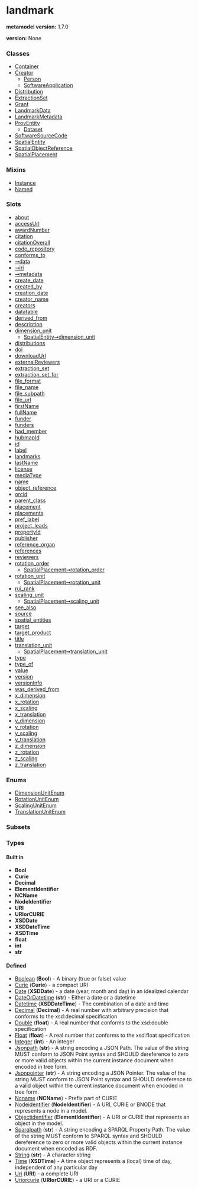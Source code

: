 
# landmark


**metamodel version:** 1.7.0

**version:** None





### Classes

 * [Container](Container.md)
 * [Creator](Creator.md)
     * [Person](Person.md)
     * [SoftwareApplication](SoftwareApplication.md)
 * [Distribution](Distribution.md)
 * [ExtractionSet](ExtractionSet.md)
 * [Grant](Grant.md)
 * [LandmarkData](LandmarkData.md)
 * [LandmarkMetadata](LandmarkMetadata.md)
 * [ProvEntity](ProvEntity.md)
     * [Dataset](Dataset.md)
 * [SoftwareSourceCode](SoftwareSourceCode.md)
 * [SpatialEntity](SpatialEntity.md)
 * [SpatialObjectReference](SpatialObjectReference.md)
 * [SpatialPlacement](SpatialPlacement.md)

### Mixins

 * [Instance](Instance.md)
 * [Named](Named.md)

### Slots

 * [about](about.md)
 * [accessUrl](accessUrl.md)
 * [awardNumber](awardNumber.md)
 * [citation](citation.md)
 * [citationOverall](citationOverall.md)
 * [code_repository](code_repository.md)
 * [conforms_to](conforms_to.md)
 * [➞data](container__data.md)
 * [➞iri](container__iri.md)
 * [➞metadata](container__metadata.md)
 * [create_date](create_date.md)
 * [created_by](created_by.md)
 * [creation_date](creation_date.md)
 * [creator_name](creator_name.md)
 * [creators](creators.md)
 * [datatable](datatable.md)
 * [derived_from](derived_from.md)
 * [description](description.md)
 * [dimension_unit](dimension_unit.md)
     * [SpatialEntity➞dimension_unit](SpatialEntity_dimension_unit.md)
 * [distributions](distributions.md)
 * [doi](doi.md)
 * [downloadUrl](downloadUrl.md)
 * [externalReviewers](externalReviewers.md)
 * [extraction_set](extraction_set.md)
 * [extraction_set_for](extraction_set_for.md)
 * [file_format](file_format.md)
 * [file_name](file_name.md)
 * [file_subpath](file_subpath.md)
 * [file_url](file_url.md)
 * [firstName](firstName.md)
 * [fullName](fullName.md)
 * [funder](funder.md)
 * [funders](funders.md)
 * [had_member](had_member.md)
 * [hubmapId](hubmapId.md)
 * [id](id.md)
 * [label](label.md)
 * [landmarks](landmarks.md)
 * [lastName](lastName.md)
 * [license](license.md)
 * [mediaType](mediaType.md)
 * [name](name.md)
 * [object_reference](object_reference.md)
 * [orcid](orcid.md)
 * [parent_class](parent_class.md)
 * [placement](placement.md)
 * [placements](placements.md)
 * [pref_label](pref_label.md)
 * [project_leads](project_leads.md)
 * [propertyId](propertyId.md)
 * [publisher](publisher.md)
 * [reference_organ](reference_organ.md)
 * [references](references.md)
 * [reviewers](reviewers.md)
 * [rotation_order](rotation_order.md)
     * [SpatialPlacement➞rotation_order](SpatialPlacement_rotation_order.md)
 * [rotation_unit](rotation_unit.md)
     * [SpatialPlacement➞rotation_unit](SpatialPlacement_rotation_unit.md)
 * [rui_rank](rui_rank.md)
 * [scaling_unit](scaling_unit.md)
     * [SpatialPlacement➞scaling_unit](SpatialPlacement_scaling_unit.md)
 * [see_also](see_also.md)
 * [source](source.md)
 * [spatial_entities](spatial_entities.md)
 * [target](target.md)
 * [target_product](target_product.md)
 * [title](title.md)
 * [translation_unit](translation_unit.md)
     * [SpatialPlacement➞translation_unit](SpatialPlacement_translation_unit.md)
 * [type](type.md)
 * [type_of](type_of.md)
 * [value](value.md)
 * [version](version.md)
 * [versionInfo](versionInfo.md)
 * [was_derived_from](was_derived_from.md)
 * [x_dimension](x_dimension.md)
 * [x_rotation](x_rotation.md)
 * [x_scaling](x_scaling.md)
 * [x_translation](x_translation.md)
 * [y_dimension](y_dimension.md)
 * [y_rotation](y_rotation.md)
 * [y_scaling](y_scaling.md)
 * [y_translation](y_translation.md)
 * [z_dimension](z_dimension.md)
 * [z_rotation](z_rotation.md)
 * [z_scaling](z_scaling.md)
 * [z_translation](z_translation.md)

### Enums

 * [DimensionUnitEnum](DimensionUnitEnum.md)
 * [RotationUnitEnum](RotationUnitEnum.md)
 * [ScalingUnitEnum](ScalingUnitEnum.md)
 * [TranslationUnitEnum](TranslationUnitEnum.md)

### Subsets


### Types


#### Built in

 * **Bool**
 * **Curie**
 * **Decimal**
 * **ElementIdentifier**
 * **NCName**
 * **NodeIdentifier**
 * **URI**
 * **URIorCURIE**
 * **XSDDate**
 * **XSDDateTime**
 * **XSDTime**
 * **float**
 * **int**
 * **str**

#### Defined

 * [Boolean](types/Boolean.md)  (**Bool**)  - A binary (true or false) value
 * [Curie](types/Curie.md)  (**Curie**)  - a compact URI
 * [Date](types/Date.md)  (**XSDDate**)  - a date (year, month and day) in an idealized calendar
 * [DateOrDatetime](types/DateOrDatetime.md)  (**str**)  - Either a date or a datetime
 * [Datetime](types/Datetime.md)  (**XSDDateTime**)  - The combination of a date and time
 * [Decimal](types/Decimal.md)  (**Decimal**)  - A real number with arbitrary precision that conforms to the xsd:decimal specification
 * [Double](types/Double.md)  (**float**)  - A real number that conforms to the xsd:double specification
 * [Float](types/Float.md)  (**float**)  - A real number that conforms to the xsd:float specification
 * [Integer](types/Integer.md)  (**int**)  - An integer
 * [Jsonpath](types/Jsonpath.md)  (**str**)  - A string encoding a JSON Path. The value of the string MUST conform to JSON Point syntax and SHOULD dereference to zero or more valid objects within the current instance document when encoded in tree form.
 * [Jsonpointer](types/Jsonpointer.md)  (**str**)  - A string encoding a JSON Pointer. The value of the string MUST conform to JSON Point syntax and SHOULD dereference to a valid object within the current instance document when encoded in tree form.
 * [Ncname](types/Ncname.md)  (**NCName**)  - Prefix part of CURIE
 * [Nodeidentifier](types/Nodeidentifier.md)  (**NodeIdentifier**)  - A URI, CURIE or BNODE that represents a node in a model.
 * [Objectidentifier](types/Objectidentifier.md)  (**ElementIdentifier**)  - A URI or CURIE that represents an object in the model.
 * [Sparqlpath](types/Sparqlpath.md)  (**str**)  - A string encoding a SPARQL Property Path. The value of the string MUST conform to SPARQL syntax and SHOULD dereference to zero or more valid objects within the current instance document when encoded as RDF.
 * [String](types/String.md)  (**str**)  - A character string
 * [Time](types/Time.md)  (**XSDTime**)  - A time object represents a (local) time of day, independent of any particular day
 * [Uri](types/Uri.md)  (**URI**)  - a complete URI
 * [Uriorcurie](types/Uriorcurie.md)  (**URIorCURIE**)  - a URI or a CURIE
